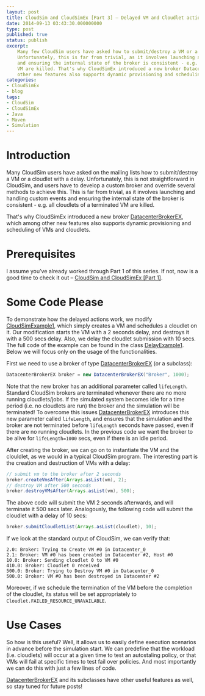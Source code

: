 ```yaml
---
layout: post
title: CloudSim and CloudSimEx [Part 3] – Delayed VM and Cloudlet actions
date: 2014-09-13 03:43:30.000000000
type: post
published: true
status: publish
excerpt: 
    Many few CloudSim users have asked how to submit/destroy a VM or a cloudlet with a delay. 
    Unfortunately, this is far from trivial, as it involves launching and handling custom events 
    and ensuring the internal state of the broker is consistent - e.g. all cloudlets of a terminated 
    VM are killed. That's why CloudSimEx introduced a new broker DatacenterBrokerEX, which among 
    other new features also supports dynamic provisioning and scheduling of VMs and cloudlets ...
categories:
- CloudSimEx
- blog
tags:
- CloudSim
- CloudSimEx
- Java
- Maven
- Simulation
---
```


# Introduction

Many CloudSim users have asked on the mailing lists how to submit/destroy a VM or a cloudlet with a delay. 
Unfortunately, this is not straightforward in CloudSim, and users have to develop a custom broker and override 
several methods to achieve this. This is far from trivial, as it involves launching and handling custom events 
and ensuring the internal state of the broker is consistent - e.g. all cloudlets of a terminated VM are killed.

That's why CloudSimEx introduced a new broker 
[DatacenterBrokerEX](https://github.com/Cloudslab/CloudSimEx/blob/master/cloudsimex-core/src/main/java/org/cloudbus/cloudsim/ex/DatacenterBrokerEX.java), 
which among other new features also supports dynamic provisioning and scheduling of VMs and cloudlets.

# Prerequisites

I assume you’ve already worked through Part 1 of this series. If not, now is a good time to check it out – 
[CloudSim and CloudSimEx [Part 1]](/2014/06/08/cloudsim-and-cloudsimex-part-1/).

# Some Code Please

To demonstrate how the delayed actions work, we modify 
[CloudSimExample1](https://code.google.com/p/cloudsim/source/browse/trunk/modules/cloudsim-examples/src/main/java/org/cloudbus/cloudsim/examples/CloudSimExample1.java), 
which simply creates a VM and schedules a cloudlet on it. Our modification starts the VM with a 2 seconds 
delay, and destroys it with a 500 secs delay. Also, we delay the cloudlet submission with 10 secs. The full 
code of the example can be found in the class 
[DelayExample1](https://github.com/Cloudslab/CloudSimEx/blob/master/cloudsimex-examples/src/main/java/org/cloudbus/cloudsim/ex/DelayExample1.java). 
Below we will focus only on the usage of the functionalities.

First we need to use a broker of type 
[DatacenterBrokerEX](https://github.com/Cloudslab/CloudSimEx/blob/master/cloudsimex-core/src/main/java/org/cloudbus/cloudsim/ex/DatacenterBrokerEX.java) 
(or a subclass):

```java 
DatacenterBrokerEX broker = new DatacenterBrokerEX("Broker", 1000);
```

Note that the new broker has an additional parameter called `lifeLength`. 
Standard CloudSim brokers are terminated whenever there are no more running cloudlets/jobs. 
If the simulated system becomes idle for a time period (i.e. no cloudlets are run) the broker 
and the simulation will be terminated! To overcome this issues 
[DatacenterBrokerEX](https://github.com/Cloudslab/CloudSimEx/blob/master/cloudsimex-core/src/main/java/org/cloudbus/cloudsim/ex/DatacenterBrokerEX.java) 
introduces this new parameter called `lifeLength`, and ensures that the simulation and the broker are not terminated before 
`lifeLength` seconds have passed, even if there are no running cloudlets. In the previous code we want the 
broker to be alive for `lifeLength=1000` secs, even if there is an idle period.

After creating the broker, we can go on to instantiate the VM and the clouldlet, 
as we would in a typical CloudSim program. The interesting part is the creation and destruction of VMs with a delay:

```java
// submit vm to the broker after 2 seconds
broker.createVmsAfter(Arrays.asList(vm), 2);
// destroy VM after 500 seconds
broker.destroyVMsAfter(Arrays.asList(vm), 500);
```

The above code will submit the VM 2 seconds afterwards, and will terminate it 500 secs later. 
Analogously, the following code will submit the cloudlet with a delay of 10 secs:

```java
broker.submitCloudletList(Arrays.asList(cloudlet), 10);
```

If we look at the standard output of CloudSim, we can verify that:

```
2.0: Broker: Trying to Create VM #0 in Datacenter_0
2.1: Broker: VM #0 has been created in Datacenter #2, Host #0
10.0: Broker: Sending cloudlet 0 to VM #0
410.0: Broker: Cloudlet 0 received
500.0: Broker: Trying to Destroy VM #0 in Datacenter_0
500.0: Broker: VM #0 has been destroyed in Datacenter #2
```

Moreover, if we schedule the termination of the VM before the completion of the cloudlet, 
its status will be set appropriately to `Cloudlet.FAILED_RESOURCE_UNAVAILABLE`.

# Use Cases

So how is this useful? Well, it allows us to easily define execution scenarios in advance 
before the simulation start. We can predefine that the workload (i.e. cloudlets) will occur at 
a given time to test an autostaling policy, or that VMs will fail at specific times to test fail over policies. 
And most importantly we can do this with just a few lines of code.

[DatacenterBrokerEX](https://github.com/Cloudslab/CloudSimEx/blob/master/cloudsimex-core/src/main/java/org/cloudbus/cloudsim/ex/DatacenterBrokerEX.java) 
and its subclasses have other useful features as well, so stay tuned for future posts!
